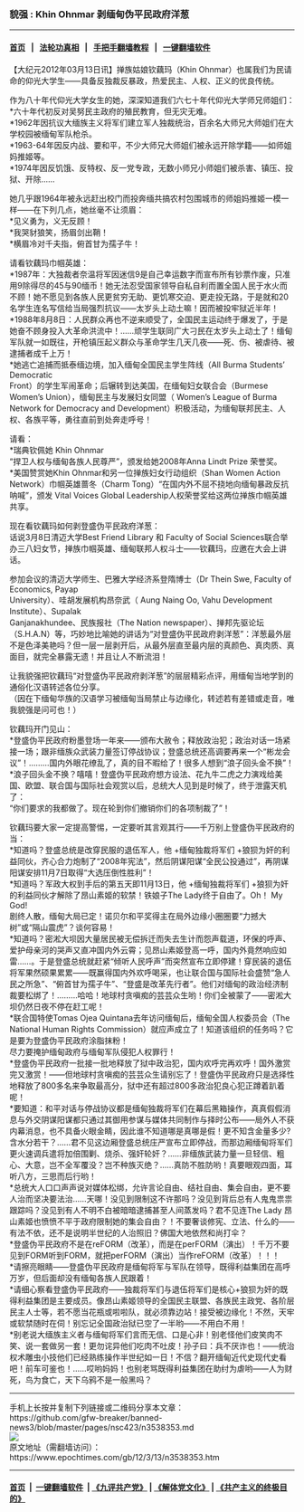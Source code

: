 ### 貌强 : Khin Ohnmar 剥缅甸伪平民政府洋葱
------------------------

#### [首页](https://github.com/gfw-breaker/banned-news3/blob/master/README.md) &nbsp;&nbsp;|&nbsp;&nbsp; [法轮功真相](https://github.com/begood0513/basic/blob/master/README.md)  &nbsp;&nbsp;|&nbsp;&nbsp; [手把手翻墙教程](https://github.com/gfw-breaker/guides/wiki)  &nbsp;&nbsp;|&nbsp;&nbsp; [一键翻墙软件](https://github.com/gfw-breaker/nogfw/blob/master/README.md)  



<div><p>
 【大纪元2012年03月13日讯】掸族姑娘钦藕玛（Khin Ohnmar）也属我们为民请命的仰光大学生——具备反独裁反暴政，热爱民主、人权、正义的优良传统。
</p>
<p>
 作为八十年代仰光大学女生的她，深深知道我们六七十年代仰光大学师兄师姐们：
 <br/>
 *六十年代初反对吴努民主政府的殖民教育，但无灾无难。
 <br/>
 *1962年因抗议大缅族主义将军们建立军人独裁统治，百余名大师兄大师姐们在大学校园被缅甸军队枪杀。
 <br/>
 *1963-64年因反内战、要和平，不少大师兄大师姐们被永远开除学籍——如师姐妈推姬等。
 <br/>
 *1974年因反饥饿、反特权、反一党专政，无数小师兄小师姐们被杀害、镇压、投狱、开除……
</p>
<p>
 她几乎跟1964年被永远赶出校门而投奔缅共搞农村包围城市的师姐妈推姬一模一样——在下列几点，她丝毫不让须眉：
 <br/>
 *见义勇为，义无反顾！
 <br/>
 *我哭豺狼笑，扬眉剑出鞘！
 <br/>
 *横眉冷对千夫指，俯首甘为孺子牛！
</p>
<p>
 请看钦藕玛巾帼英雄：
 <br/>
 *1987年：大独裁者奈温将军因迷信9是自己幸运数字而宣布所有钞票作废，只准用9除得尽的45与90缅币！她无法忍受国家领导自私自利而置全国人民于水火而不顾！她不愿见到各族人民更贫穷无助、更饥寒交迫、更走投无路，于是就和20名学生连名写信给当局强烈抗议——太岁头上动土嘛！因而被投牢狱近半年！
 <br/>
 *1988年8月8日：人民群众再也不逆来顺受了，全国民主运动终于爆发了，于是她奋不顾身投入大革命洪流中！……顽学生联同广大刁民在太岁头上动土了！缅甸军队就一如既往，开枪镇压起义群众与革命学生几天几夜——死、伤、被虐待、被逮捕者成千上万！
 <br/>
 *她逃亡追捕而抵泰缅边境，加入缅甸全国民主学生阵线（All Burma Students’ Democratic
 <br/>
 Front）的学生军闹革命；后辗转到达美国，在缅甸妇女联合会（Burmese Women’s Union），缅甸民主与发展妇女同盟（ Women’s League of Burma Network for Democracy and Development）积极活动，为缅甸联邦民主、人权、各族平等，勇往直前到处奔走呼号！
</p>
<p>
 请看：
 <br/>
 *瑞典钦佩她 Khin Ohnmar
 <br/>
 “捍卫人权与缅甸各族人民尊严”，颁发给她2008年Anna Lindt Prize 荣誉奖。
 <br/>
 *美国赞赏她Khin Ohnmar和另一位掸族妇女行动组织（Shan Women Action Network）巾帼英雄蔷冬（Charm Tong）“在国内外不屈不挠地向缅甸暴政反抗呐喊”，颁发 Vital Voices Global Leadership人权荣誉奖给这两位掸族巾帼英雄共享。
</p>
<p>
 现在看钦藕玛如何剥登盛伪平民政府洋葱：
 <br/>
 话说3月8日清迈大学Best Friend Library 和 Faculty of Social Sciences联合举办三八妇女节，掸族巾帼英雄、缅甸联邦人权斗士——钦藕玛，应邀在大会上讲话。
</p>
<p>
 参加会议的清迈大学师生、巴雅大学经济系登隋博士（Dr Thein Swe, Faculty of Economics, Payap
 <br/>
 University）、哇胡发展机构昂奈武（ Aung Naing Oo, Vahu Development Institute）、Supalak
 <br/>
 Ganjanakhundee、民族报社（The Nation newspaper）、掸邦先驱论坛（S.H.A.N）等，巧妙地比喻她的讲话为“对登盛伪平民政府剥洋葱”：洋葱最外层不是色泽美艳吗？但一层一层剥开后，从最外层直至最内层的真颜色、真肉质、真面目，就完全暴露无遗！并且让人不断流泪！
</p>
<p>
 让我貌强把钦藕玛“对登盛伪平民政府剥洋葱”的层层精彩点评，用缅甸当地学到的通俗化汉语转述各位分享。
 <br/>
 （因在下缅甸华族的汉语学习被缅甸当局禁止与边缘化，转述若有差错或走音，唯我貌强是问可也！）
</p>
<p>
 钦藕玛开门见山：
 <br/>
 *登盛伪平民政府粉墨登场一年来——颁布大赦令；释放政治犯；政治对话一场紧接一场；跟非缅族众武装力量签订停战协议；登盛总统还高调要再来一个“彬龙会议”！………国内外眼花缭乱了，真的目不暇给了！很多人想到“浪子回头金不换”！
 <br/>
 *浪子回头金不换？嘻嘻！登盛伪平民政府想方设法、花九牛二虎之力演戏给美国、欧盟、联合国与国际社会观赏以后，总统大人见到是时候了，终于泄露天机了：
 <br/>
 “你们要求的我都做了。现在轮到你们撤销你们的各项制裁了”！
</p>
<p>
 钦藕玛要大家一定提高警惕，一定要听其言观其行——千万别上登盛伪平民政府的当：
 <br/>
 *知道吗？登盛总统是改穿民服的退伍军人，他 +缅甸独裁将军们 +狼狈为奸的利益同伙，齐心合力炮制了“2008年宪法”，然后阴谋阳谋“全民公投通过”，再阴谋阳谋安排11月7日取得“大选压倒性胜利”！
 <br/>
 *知道吗？军政大权到手后的第五天即11月13日，他 +缅甸独裁将军们 +狼狈为奸的利益同伙才解除了昂山素姬的软禁！铁娘子The Lady终于自由了。Oh！ My God!
 <br/>
 剧终人散，缅甸大局已定！诺贝尔和平奖得主在局外边缘小圈圈要“力撼大树”或“隔山震虎”？谈何容易！
 <br/>
 *知道吗？密淞大坝因大量居民被无偿拆迁而失去生计而怨声载道，环保的呼声、爱护母亲河的哭声又直冲国内外云霄；见昂山素姬登高一呼，国内外竟然响应如雷……。于是登盛总统就赶紧“倾听人民呼声”而突然宣布立即停建！穿民装的退伍将军果然硕果累累——既赢得国内外欢呼喝采，也让联合国与国际社会盛赞“急人民之所急”、“俯首甘为孺子牛”、“登盛是改革先行者”。他们对缅甸的政治经济制裁要松绑了！………哈哈！地球村贪嗔痴的芸芸众生哟！你们全被蒙了——密淞大坝仍然日夜不停在赶工呢！
 <br/>
 *联合国特使Tomas Ojea Quintana去年访问缅甸后，缅甸全国人权委员会（The National Human Rights Commission）就应声成立了！知道该组织的任务吗？它是要为登盛伪平民政府涂脂抹粉！
 <br/>
 尽力要掩护缅甸政府与缅甸军队侵犯人权罪行！
 <br/>
 *登盛伪平民政府一批接一批地释放了狱中政治犯，国内欢呼完再欢呼！国外激赏完又激赏！——但地球村贪嗔痴的芸芸众生请别忘了！登盛伪平民政府只是选择性地释放了800多名来争取最高分，狱中还有超过800多政治犯良心犯正蹲着趴着呢！
 <br/>
 *要知道：和平对话与停战协议都是缅甸独裁将军们在幕后黑箱操作，真真假假消息与外交阴谋阳谋都只通过其御用参谋与媒体共同制作与择时公布——局外人不获内幕消息，也不具备火眼金睛，因此谁不知道哪是真哪是假！更不知含金量多少?含水分若干？……君不见这边厢登盛总统庄严宣布立即停战，而那边厢缅甸将军们更火速调兵遣将加倍围剿、烧杀、强奸轮奸？……非缅族武装力量一旦轻信、粗心、大意，岂不全军覆没？岂不种族灭绝？……真防不胜防哟！真要眼观四面，耳听八方，三思而后行哟！
 <br/>
 *总统大人口口声声说对媒体松绑，允许言论自由、结社自由、集会自由，更不要人治而坚决要法治……天哪！没见到限制这不许那吗？没见到背后总有人鬼鬼祟祟跟踪吗？没见到有人不明不白被暗暗逮捕甚至人间蒸发吗？君不见连The Lady 昂山素姬也愤愤不平于政府限制她的集会自由？！不要奢谈修宪、立法、什么的——有法不依，还不是说明半世纪的人治照旧？佛国大地依然和尚打伞？
 <br/>
 *登盛伪平民政府不是在reFORM（改革），而是在perFORM（演出）！千万不要见到FORM听到FORM，就把perFORM（演出）当作reFORM（改革）！！！
 <br/>
 *请擦亮眼睛——登盛伪平民政府是缅甸将军与军队在领导，既得利益集团在高呼万岁，但后面却没有缅甸各族人民跟着！
 <br/>
 *请细心察看登盛伪平民政府——独裁将军们与退伍将军们是核心+狼狈为奸的既得利益集团是主要成员。像昂山素姬领导的全国民主联盟、各族民主政党、各阶层民主人士等，若不愿当花瓶或啦啦队，就必须靠边站！接受被边缘化！不然，天牢或软禁随时在伺！别忘记全国政治狱已空了一半哟——不用白不用！
 <br/>
 *别老说大缅族主义者与缅甸将军们言而无信、口是心非！别老怪他们皮笑肉不笑、说一套做另一套！更勿诧异他们吃肉不吐皮！孙子曰：兵不厌诈也！——统治权术雕虫小技他们已经熟练操作半世纪如一日！不信？翻开缅甸近代史现代史看吧！前车可鉴也！……哎哟妈妈！也别老骂既得利益集团在助纣为虐哟——人为财死，鸟为食亡，天下乌鸦不是一般黑吗？
</p>
<p>
</p></div>
<hr/>
手机上长按并复制下列链接或二维码分享本文章：<br/>
https://github.com/gfw-breaker/banned-news3/blob/master/pages/nsc423/n3538353.md <br/>
<a href='https://github.com/gfw-breaker/banned-news3/blob/master/pages/nsc423/n3538353.md'><img src='https://github.com/gfw-breaker/banned-news3/blob/master/pages/nsc423/n3538353.md.png'/></a> <br/>
原文地址（需翻墙访问）：https://www.epochtimes.com/gb/12/3/13/n3538353.htm


------------------------
#### [首页](https://github.com/gfw-breaker/banned-news3/blob/master/README.md) &nbsp;|&nbsp; [一键翻墙软件](https://github.com/gfw-breaker/nogfw/blob/master/README.md) &nbsp;| [《九评共产党》](https://github.com/gfw-breaker/9ping.md/blob/master/README.md#九评之一评共产党是什么) | [《解体党文化》](https://github.com/gfw-breaker/jtdwh.md/blob/master/README.md) | [《共产主义的终极目的》](https://github.com/gfw-breaker/gczydzjmd.md/blob/master/README.md)


<img src='http://gfw-breaker.win/banned-news3/pages/nsc423/n3538353.md' width='0px' height='0px'/>
